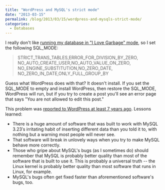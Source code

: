 ```yaml
---
title: "WordPress and MySQL's strict mode"
date: "2013-03-15"
permalink: /blog/2013/03/15/wordpress-and-mysqls-strict-mode/
categories:
  - Databases
---
```

I really don't like [running my database in "I Love Garbage" mode][1], so I set the following SQL_MODE:

> STRICT\_TRANS\_TABLES,ERROR\_FOR\_DIVISION\_BY\_ZERO, NO\_AUTO\_CREATE\_USER,NO\_AUTO\_VALUE\_ON\_ZERO, NO\_ENGINE\_SUBSTITUTION,NO\_ZERO\_DATE, NO\_ZERO\_IN\_DATE,ONLY\_FULL\_GROUP_BY

Guess what WordPress does with that? It doesn't install. If you set the SQL\_MODE to empty and install WordPress, then restore the SQL\_MODE, WordPress will run, but if you try to create a post you'll see an error page that says "You are not allowed to edit this post."

This problem was [reported to WordPress at least 7 years ago][2]. Lessons learned:

*   There is a huge amount of software that was built to work with MySQL 3.23&#8242;s irritating habit of inserting different data than you told it to, with nothing but a warning most people will never see.
*   That software will break in unlovely ways when you try to make MySQL behave more correctly.
*   Those who gripe about MySQL's bugs (as I sometimes do) should remember that MySQL is probably better quality than most of the software that is built to use it. This is probably a universal truth -- the Linux kernel is probably better quality than most software that runs in Linux, for example.
*   MySQL's bugs often get fixed faster than aforementioned software's bugs, too.

 [1]: http://www.xaprb.com/blog/2012/12/23/handling-mysqls-warnings-in-go-code/
 [2]: http://wordpress.org/support/topic/posts-not-saving-to-database
